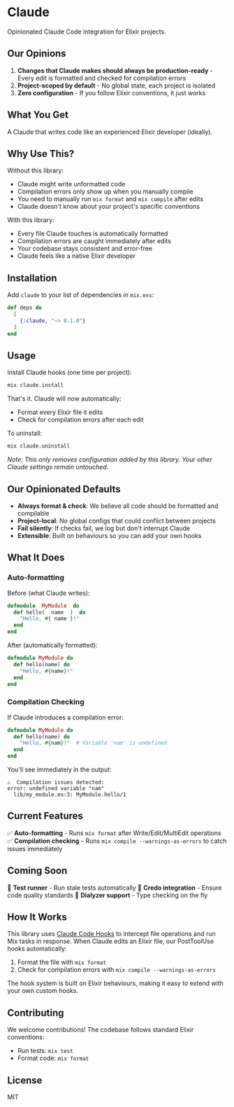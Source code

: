 # Claude

Opinionated Claude Code integration for Elixir projects.

## Our Opinions

1. **Changes that Claude makes should always be production-ready** - Every edit is formatted and checked for compilation errors
2. **Project-scoped by default** - No global state, each project is isolated
3. **Zero configuration** - If you follow Elixir conventions, it just works

## What You Get

A Claude that writes code like an experienced Elixir developer (ideally).

## Why Use This?

Without this library:
- Claude might write unformatted code
- Compilation errors only show up when you manually compile
- You need to manually run `mix format` and `mix compile` after edits
- Claude doesn't know about your project's specific conventions

With this library:
- Every file Claude touches is automatically formatted
- Compilation errors are caught immediately after edits
- Your codebase stays consistent and error-free
- Claude feels like a native Elixir developer

## Installation

Add `claude` to your list of dependencies in `mix.exs`:

```elixir
def deps do
  [
    {:claude, "~> 0.1.0"}
  ]
end
```

## Usage

Install Claude hooks (one time per project):
```bash
mix claude.install
```

That's it. Claude will now automatically:
- Format every Elixir file it edits
- Check for compilation errors after each edit

To uninstall:
```bash
mix claude.uninstall
```

*Note: This only removes configuration added by this library. Your other Claude settings remain untouched.*

## Our Opinionated Defaults

- **Always format & check**: We believe all code should be formatted and compilable
- **Project-local**: No global configs that could conflict between projects
- **Fail silently**: If checks fail, we log but don't interrupt Claude
- **Extensible**: Built on behaviours so you can add your own hooks

## What It Does

### Auto-formatting
Before (what Claude writes):
```elixir
defmodule  MyModule  do
  def hello(  name  )  do
    "Hello, #{ name }!"
  end
end
```

After (automatically formatted):
```elixir
defmodule MyModule do
  def hello(name) do
    "Hello, #{name}!"
  end
end
```

### Compilation Checking
If Claude introduces a compilation error:
```elixir
defmodule MyModule do
  def hello(name) do
    "Hello, #{nam}!"  # Variable 'nam' is undefined
  end
end
```

You'll see immediately in the output:
```
⚠️  Compilation issues detected:
error: undefined variable "nam"
  lib/my_module.ex:3: MyModule.hello/1
```

## Current Features

✅ **Auto-formatting** - Runs `mix format` after Write/Edit/MultiEdit operations
✅ **Compilation checking** - Runs `mix compile --warnings-as-errors` to catch issues immediately

## Coming Soon

🚧 **Test runner** - Run stale tests automatically
🚧 **Credo integration** - Ensure code quality standards
🚧 **Dialyzer support** - Type checking on the fly

## How It Works

This library uses [Claude Code Hooks](https://docs.anthropic.com/en/docs/claude-code/hooks) to intercept file operations and run Mix tasks in response. When Claude edits an Elixir file, our PostToolUse hooks automatically:

1. Format the file with `mix format`
2. Check for compilation errors with `mix compile --warnings-as-errors`

The hook system is built on Elixir behaviours, making it easy to extend with your own custom hooks.

## Contributing

We welcome contributions! The codebase follows standard Elixir conventions:

- Run tests: `mix test`
- Format code: `mix format`

## License

MIT
